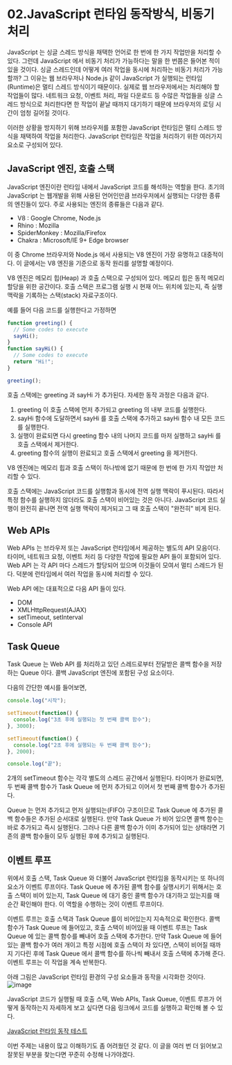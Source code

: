 # 02.JavaScript 런타임 동작방식, 비동기 처리

JavaScript 는 싱글 스레드 방식을 채택한 언어로 한 번에 한 가지 작업만을 처리할 수 있다. 그런데 JavaScript 에서 비동기 처리가 가능하다는 말을 한 번쯤은 들어본 적이 있을 것이다.
싱글 스레드인데 어떻게 여러 작업을 동시에 처리하는 비동기 처리가 가능할까? 그 이유는 웹 브라우저나 Node.js 같이 JavaScript 가 실행되는 런타임(Runtime)은 멀티 스레드 방식이기 때문이다. 
실제로 웹 브라우저에서는 처리해야 할 작업들이 많다. 네트워크 요청, 이벤트 처리, 파일 다운로드 등 수많은 작업들을 싱글 스레드 방식으로 처리한다면 한 작업이 끝날 때까지 대기하기 때문에 
브라우저의 로딩 시간이 엄청 길어질 것이다. 

이러한 상황을 방지하기 위해 브라우저를 포함한 JavaScript 런타임은 멀티 스레드 방식을 채택하여 작업을 처리한다. 
JavaScript 런타임은 작업을 처리하기 위한 여러가지 요소로 구성되어 있다.

## JavaScript 엔진, 호출 스택
JavaScript 엔진이란 런타임 내에서 JavaScript 코드를 해석하는 역할을 한다. 초기의 JavaScript 는 웹개발을 위해 사용된 언어인만큼 브라우저에서 
실행되는 다양한 종류의 엔진들이 있다. 주로 사용되는 엔진의 종류들은 다음과 같다.

* V8 : Google Chrome, Node.js
* Rhino : Mozilla
* SpiderMonkey : Mozilla/Firefox
* Chakra : Microsoft/IE 9+ Edge browser

이 중 Chrome 브라우저와 Node.js 에서 사용되는 V8 엔진이 가장 유명하고 대중적이다. 이 글에서는 V8 엔진을 기준으로 동작 원리를 설명할 예정이다.

V8 엔진은 메모리 힙(Heap) 과 호출 스택으로 구성되어 있다. 메모리 힙은 동적 메모리 할당을 위한 공간이다. 호출 스택은 프로그램 실행 시 현재 어느 위치에 있는지, 즉 실행 맥락을 기록하는 스택(stack) 자료구조이다.

예를 들어 다음 코드를 실행한다고 가정하면

```.js
function greeting() {
  // Some codes to execute
  sayHi();
}
function sayHi() {
  // Some codes to execute
  return "Hi!";
}

greeting();
```

호출 스택에는 greeting 과 sayHi 가 추가된다. 자세한 동작 과정은 다음과 같다.

1. greeting 이 호출 스택에 먼저 추가되고 greeting 의 내부 코드를 실행한다.
2. sayHi 함수에 도달하면서 sayHi 를 호출 스택에 추가하고 sayHi 함수 내 모든 코드를 실행한다. 
3. 실행이 완료되면 다시 greeting 함수 내의 나머지 코드를 마저 실행하고 sayHi 를 호출 스택에서 제거한다.
4. greeting 함수의 실행이 완료되고 호출 스택에서 greeting 을 제거한다.

V8 엔진에는 메모리 힙과 호출 스택이 하나밖에 없기 때문에 한 번에 한 가지 작업만 처리할 수 있다. 

호출 스택에는 JavaScript 코드를 실행함과 동시에 전역 실행 맥락이 푸시된다. 따라서 특정 함수를 실행하지 않더라도 호출 스택이 비어있는 것은 아니다. JavaScript 코드 실행이 완전히 끝나면 전역 실행 맥락이 제거되고 그 때 호출 스택이 "완전히" 비게 된다.

## Web APIs
Web APIs 는 브라우저 또는 JavaScript 런타임에서 제공하는 별도의 API 모음이다. 타이머, 네트워크 요청, 이벤트 처리 등 다양한 작업에 필요한 API 들이 포함되어 있다. Web API 는 각 API 마다 스레드가 할당되어 있으며 이것들이 모여서 멀티 스레드가 된다. 덕분에 런타임에서 여러 작업을 동시에 처리할 수 있다.

Web API 에는 대표적으로 다음 API 들이 있다.
* DOM
* XMLHttpRequest(AJAX)
* setTimeout, setInterval
* Console API

## Task Queue
Task Queue 는 Web API 를 처리하고 있던 스레드로부터 전달받은 콜백 함수을 저장하는 Queue 이다. 콜백  JavaScript 엔진에 포함된 구성 요소이다.

다음의 간단한 예시를 들어보면,

```.js
console.log("시작");

setTimeout(function() {
  console.log("3초 후에 실행되는 첫 번째 콜백 함수");
}, 3000);

setTimeout(function() {
  console.log("2초 후에 실행되는 두 번째 콜백 함수");
}, 2000);

console.log("끝");
```

2개의 setTimeout 함수는 각각 별도의 스레드 공간에서 실행된다. 타이머가 완료되면, 두 번째 콜백 함수가 Task Queue 에 먼저 추가되고 이어서 첫 번째 콜백 함수가 추가된다. 

Queue 는 먼저 추가되고 먼저 실행되는(FIFO) 구조이므로 Task Queue 에 추가된 콜백 함수들은 추가된 순서대로 실행된다. 만약 Task Queue 가 비어 있으면 콜백 함수는 바로 추가되고 즉시 실행된다. 그러나 다른 콜백 함수가 이미 추가되어 있는 상태라면 기존의 콜백 함수들이 모두 실행된 후에 추가되고 실행된다.

## 이벤트 루프
위에서 호출 스택, Task Queue 와 더불어 JavaScript 런타임을 동작시키는 또 하나의 요소가 이벤트 루프이다. Task Queue 에 추가된 콜백 함수를 실행시키기 위해서는 호출 스택이 비어 있는지, Task Queue 에 대기 중인 콜백 함수가 대기하고 있는지를 매 순간 확인해야 한다. 이 역할을 수행하는 것이 이벤트 루프이다. 

이벤트 루프는 호출 스택과 Task Queue 를이 비어있는지 지속적으로 확인한다. 콜백 함수가 Task Queue 에 들어있고, 호출 스택이 비어있을 때 이벤트 루프는 Task Queue 에 있는 콜백 함수를 빼내어 호출 스택에 추가한다. 만약 Task Queue 에 들어 있는 콜백 함수가 여러 개이고 특정 시점에 호출 스택이 차 있다면, 스택이 비어질 때까지 기다린 후에 Task Queue 에서 콜백 함수를 하나씩 빼내서 호출 스택에 추가해 준다. 이벤트 루프는 이 작업을 계속 반복한다.

아래 그림은 JavaScript 런타임 환경의 구성 요소들과 동작을 시각화한 것이다.
![image](https://github.com/f-lab-edu/TIL-dhKeum/assets/47074893/1cd53548-6d9d-4252-84fa-23330867920f)

JavaScript 코드가 실행될 때 호출 스택, Web APIs, Task Queue, 이벤트 루프가 어떻게 동작하는지 자세하게 보고 싶다면 다음 링크에서 코드를 실행하고 확인해 볼 수 있다.

[JavaScript 런타임 동작 테스트](http://latentflip.com/loupe/?code=JC5vbignYnV0dG9uJywgJ2NsaWNrJywgZnVuY3Rpb24gb25DbGljaygpIHsKICAgIHNldFRpbWVvdXQoZnVuY3Rpb24gdGltZXIoKSB7CiAgICAgICAgY29uc29sZS5sb2coJ1lvdSBjbGlja2VkIHRoZSBidXR0b24hJyk7ICAgIAogICAgfSwgMjAwMCk7Cn0pOwoKY29uc29sZS5sb2coIkhpISIpOwoKc2V0VGltZW91dChmdW5jdGlvbiB0aW1lb3V0KCkgewogICAgY29uc29sZS5sb2coIkNsaWNrIHRoZSBidXR0b24hIik7Cn0sIDQwMDApOwoKY29uc29sZS5sb2coIldlbGNvbWUgdG8gbG91cGUuIik7!!!PGJ1dHRvbj5DbGljayBtZSE8L2J1dHRvbj4%3D)



이번 주제는 내용이 많고 이해하기도 좀 어려웠던 것 같다. 이 글을 여러 번 더 읽어보고 잘못된 부분을 찾는다면 꾸준히 수정해 나가야겠다.
